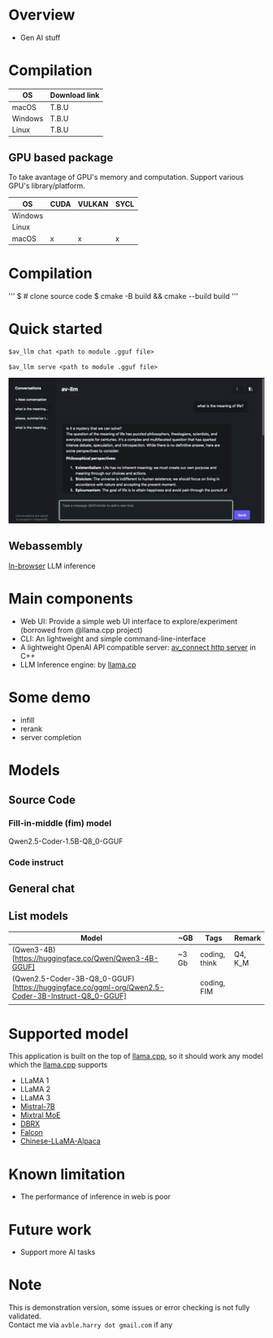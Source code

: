 # Overview

- Gen AI stuff

# Compilation 

 | OS      | Download link |
 |---------|---------------|
 | macOS   | T.B.U         |
 | Windows | T.B.U         |
 | Linux   | T.B.U         |


## GPU based package 
To take avantage of GPU's memory and computation.
Support various GPU's library/platform.

 | OS      | CUDA | VULKAN | SYCL |
 |---------|------|--------|------|
 | Windows |      |        |      |
 | Linux   |      |        |      |
 | macOS   | x    | x      | x    |


# Compilation

'''
$ # clone source code
$ cmake -B build && cmake --build build
'''

# Quick started

```shell
$av_llm chat <path to module .gguf file>
```

```shell
$av_llm serve <path to module .gguf file>
```

![demo-1](https://github.com/avble/av_llm/blob/main/image/demo_4.png?raw=true)


## Webassembly

[In-browser](https://avble.github.io/wav_llm/) LLM inference 

# Main components

- Web UI: Provide a simple web UI interface to explore/experiment (borrowed from @llama.cpp project)
- CLI: An lightweight and simple command-line-interface
- A lightweight OpenAI API compatible server: [av_connect http server](https://github.com/avble/av_connect.git) in C++
- LLM Inference engine: by [llama.cp](https://github.com/ggerganov/llama.cpp.git)


# Some demo
+ infill
+ rerank
+ server completion 

# Models

## Source Code
### Fill-in-middle (fim) model

Qwen2.5-Coder-1.5B-Q8_0-GGUF

### Code instruct

## General chat

## List models

| Model                                                                                             | ~GB   | Tags          | Remark  |
|---------------------------------------------------------------------------------------------------|-------|---------------|---------|
| (Qwen3-4B)[https://huggingface.co/Qwen/Qwen3-4B-GGUF]                                             | ~3 Gb | coding, think | Q4, K_M |
| (Qwen2.5-Coder-3B-Q8_0-GGUF)[https://huggingface.co/ggml-org/Qwen2.5-Coder-3B-Instruct-Q8_0-GGUF] |       | coding, FIM   |         |
|                                                                                                   |       |               |         |

# Supported model

This application is built on the top of [llama.cpp](https://github.com/ggerganov/llama.cpp), so it should work any model which the [llama.cpp](https://github.com/ggerganov/llama.cpp) supports

- LLaMA 1
- LLaMA 2
- LLaMA 3
- [Mistral-7B](https://huggingface.co/mistralai/Mistral-7B-v0.1)
- [Mixtral MoE](https://huggingface.co/models?search=mistral-ai/Mixtral)
- [DBRX](https://huggingface.co/databricks/dbrx-instruct)
- [Falcon](https://huggingface.co/models?search=tiiuae/falcon)
- [Chinese-LLaMA-Alpaca](https://github.com/ymcui/Chinese-LLaMA-Alpaca)

# Known limitation

- The performance of inference in web is poor

# Future work

- Support more AI tasks
  

# Note

This is demonstration version, some issues or error checking is not fully validated.
<br>
Contact me via `avble.harry dot gmail.com` if any
